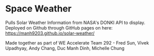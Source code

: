 # Space Weather
Pulls Solar Weather Information from NASA's DONKI API to display.
Deployed on Github through GitHub pages on here: https://manh9203.github.io/solar-weather/

Made together as part of WE Accelerate
Team 292 - Fred Sun, Vivek Upadhyay, Andy Chang, Duc Manh Dinh, Michelle Chung